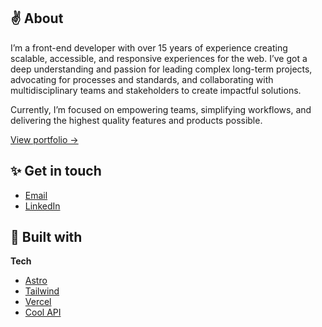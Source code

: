 ## ✌️ About

I’m a front-end developer with over 15 years of experience creating scalable, accessible, and responsive experiences for the web. I’ve got a deep understanding and passion for leading complex long-term projects, advocating for processes and standards, and collaborating with multidisciplinary teams and stakeholders to create impactful solutions.

Currently, I’m focused on empowering teams, simplifying workflows, and delivering the highest quality features and products possible.

[View portfolio →](https://abruno.net)

## ✨ Get in touch

- [Email](mailto:anthonybruno@gmail.com)
- [LinkedIn](https://linkedin.com/in/brunotony)

## 📍 Built with

**Tech**

- [Astro](https://astro.build)
- [Tailwind](https://tailwindcss.com)
- [Vercel](https://vercel.com)
- [Cool API](https://github.com/anthonybruno/cool-api)
